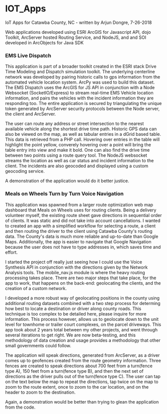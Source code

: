 # IOT_Apps
IoT Apps for Catawba County, NC - written by Arjun Dongre, 7-26-2018

Web applications developed using ESRI ArcGIS for Javascript API, dojo Toolkit, ArcServer hosted Routing Service, and NodeJS, and and SOI developed in ArcObjects for Java SDK

### EMS Live Dispatch

This application is part of a broader toolkit created in the ESRI stack Drive Time Modeling and Dispatch simulation toolkit. The underlying centerline network was developed by pairing historic calls to gps information from the automated vehicle location system. ArcPy was used to build this dataset. The EMS Dispatch uses the ArcGIS for JS API in conjunction with a Node Websocket (SocketIO/Express) to stream real-time EMS Vehicle location information, and pairs the vehicles with the incident information they are responding too. The entire application is secured by triangulating the unique token generated by ArcServer security protocols between the Node server, the client and ArcServer.

The user can route any address or street intersection to the nearest available vehicle along the shortest drive time path. Historic GPS data can also be viewed on the map, as well as tabular entries in a dGrid based table. This data is retrieved from a PHP call. Hovering over entries in the table will highlight the point yellow, converely hovering over a point will bring the table entry into view and make it bold. One can also find the drive time between two points using a route query tool. The NodeJS websocket streams the location as well as car status and incident information to the client. The incidents are also geocoded and displayed using a custom geocoding service. 

A demonstration of the application would do it better justice.



### Meals on Wheels Turn by Turn Voice Navigation

This application was spawned from a larger route optimization web map dashboard that Meals on Wheels uses for routing clients. Being a delivery volunteer myself, the existing route sheet gave directions in sequential order of clients. It was static and did not take into account cancellations. I wanted to created an app with a simplified workflow for selecting a route, a client and then routing the driver to the client using Catawba County's routing data. The County's data is much more reliable and up-to-date than Google Maps. Additionally, the app is easier to navigate that Google Navigation because the user does not have to type addresses in, which saves time and effort.

I started the project off really just seeing how I could use the Voice Synthesis API in conjunction with the directions given by the Network Analysis tools. The mobile_nav.js module is where the heavy routing processing takes place. There are two major steps that take place, for the app to work, that happens on the back-end: geolocating the clients, and the creation of a custom network. 

I developed a more robust way of geolocating positions in the county using additional routing datasets combined with a two step process for determing how best to locate a destination or driver along county roads. This technique is too complex to be detailed here, please inquire for more information. This process however, allows us to geolocate down to the unit level for townhome or trailer court complexes, on the parcel driveways. This app took about 2 years total between my other projects, and went through several iterations to get right. We are now beta-testing, and this methodology of data creation and usage provides a methodology that other small governments could follow.

The application will speak directions, generated from ArcServer, as a driver comes up to geofences created from the route geometry information. Three fences are created to speak directions about 700 feet from a turn(fence type A), 150 feet from a turn(fence type B), and then the next set of directions as the driver pulls out of the turn(fence type C). The user can tap on the text below the map to repeat the directions, tap twice on the map to zoom to the route extent, once to zoom to the car location, and on the header to zoom to the destination.

Again, a demonstration would be better than trying to glean the application from the code.
